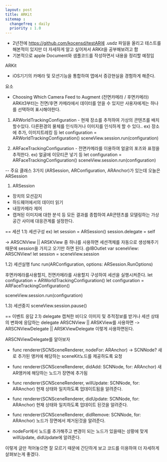 ```yaml
---
layout: post
title: ARKit
sitemap :
  changefreq : daily
  priority : 1.0
---
```


- 2년전에 https://github.com/kocensd/testAR에 .usdz 파일을 올리고 테스트를 해본적이 있지만 더 자세하게 알고 싶어져서 ARKit을 공부해보려고 함
- 기본적으로 apple Document와 샘플코드를 작성하면서 내용을 정리할 예정임

ARKit
- iOS기기의 카메라 및 모션기능을 통합하여 앱에서 증강현실을 경험하게 해준다.

요소
- Choosing Which Camera Feed to Augment (전면카메라 / 후면카메라)
ARKit3부터는 전면/후면 카메라에서 데이터를 얻을 수 있지만 사용자에게는 하나를 선택하여 표시해야한다.

1) ARWorldTrackingConfiguration - 현재 장소를 추적하여 가상의 콘텐츠를 배치할수있다. 다른환경의 물체를 인식하거나 이미지를 인식하게 할 수 있다..
ex) 장소에 추가, 이미지트레킹 등
let configuration = ARWorldTrackingConfiguration()
sceneView.session.run(configuration)

2) ARFaceTrackingConfiguration - 전면카메라를 이용하여 얼굴의 포즈와 표정을 추적한다. 
ex) 얼굴에 이모티콘 넣기 등
let configuration = ARFaceTrackingConfiguration()
sceneView.session.run(configuration)

-- 주요 클래스 3가지 (ARSession, ARConfiguration, ARAnchor)가 있는데 오늘은 ARSession

1. ARSession
- 장치의 모션감지
- 하드웨어에서의 데이터 읽기
- 내장카메라 제어
- 캡쳐된 이미지에 대한 분석
등 모든 결과를 종합하여 AR콘텐츠를 모델링하는 가상공간 사이에 대응관계를 설정한다.

== 세션
1.1) 세션구성
ex) 
let session = ARSession()
session.delegate = self

-> ARSCNView || ARSKView 중 하나를 사용하면 세션객체를 자동으로 생성해주기때문에 session을 가지고 오기만 하면 된다.
@IBOutlet var sceneView: ARSCNView!
let session = sceneView.session

1.2) 세션실행
func run(ARConfiguration, options: ARSession.RunOptions)

후면카메라를사용할지, 전면카메라를 사용할지 구성하여 세션을 실행시켜준다.
let configuration = ARWorldTrackingConfiguration()
let configuration = ARFaceTrackingConfiguration()

sceneView.session.run(configuration)

1.3) 세션중지
sceneView.session.pause()


== 이벤트 응답
2.1) delegate
캡쳐한 비디오 이미지 및 추적정보를 받거나 세션 상태의 변화에 응답하는 delegate
ARSCNView || ARSKView를 사용하면 -> ARSCNViewDelegate || ARSKViewDelegate 이렇게 사용하면된다.

ARSCNViewDelegate를 알아보자
- func renderer(SCNSceneRenderer, nodeFor: ARAnchor) -> SCNNode?
새로 추가된 앵커에 해당하는 sceneKit노드를 제공하도록 요청
- func renderer(SCNSceneRenderer, didAdd: SCNNode, for: ARAnchor)
새 AR앵커에 해당하는 노드가 장면에 추가됨
- func renderer(SCNSceneRenderer, willUpdate: SCNNode, for: ARAnchor)
현재 상태와 일치하도록 업데이트됨을 알려준다.
- func renderer(SCNSceneRenderer, didUpdate: SCNNode, for: ARAnchor)
현재 상태와 일치하도록 업데이트 된것을 알려준다.
- func renderer(SCNSceneRenderer, didRemove: SCNNode, for: ARAnchor)
노드가 장면에서 제거된것을 알려준다.

- nodeFor에서 노드를 추가해주고 변경이 되는 노드가 있을때는 상황에 맞게 willUpdate, didUpdate에 알려준다.

이렇게 글만 적어놓으면 잘 모르기 때문에 간단하게 보고 코드를 이용하여 더 자세하게 살펴보는게 좋겠다.







